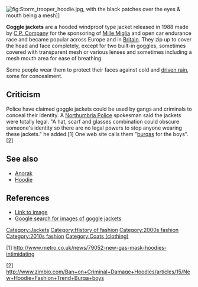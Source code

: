 ![](Storm_trooper_hoodie.jpg "fig:Storm_trooper_hoodie.jpg"), with the
black patches over the eyes & mouth being a mesh\]\]

**Goggle jackets** are a hooded windproof type jacket released in 1988
made by [C.P. Company](C.P._Company "wikilink") for the sponsoring of
[Mille Miglia](Mille_Miglia "wikilink") and open car endurance race and
became popular across Europe and in
[Britain](United_Kingdom "wikilink"). They zip up to cover the head and
face completely, except for two built-in goggles, sometimes covered with
transparent mesh or various lenses and sometimes including a mesh mouth
area for ease of breathing.

Some people wear them to protect their faces against cold and [driven
rain](driven_rain "wikilink"), some for concealment.

## Criticism

Police have claimed goggle jackets could be used by gangs and criminals
to conceal their identity. A [Northumbria
Police](Northumbria_Police "wikilink") spokesman said the jackets were
totally legal. "A hat, scarf and glasses combination could obscure
someone's identity so there are no legal powers to stop anyone wearing
these jackets." he added.[1] One web site calls them
"[burqas](burqa "wikilink") for the boys".[2]

## See also

-   [Anorak](Anorak "wikilink")
-   [Hoodie](Hoodie "wikilink")

## References

-   [Link to
    image](http://img.metro.co.uk/i/pix/2007/12/gogglejacketsNNP_175x125.jpg)
-   [Google search for images of goggle
    jackets](https://www.google.com/images?hl=en&source=imghp&biw=1680&bih=869&q=%22Goggle+Jacket%22&btnG=Search+Images&gbv=2&aq=f&aqi=&aql=&oq=&gs_rfai=)

[Category:Jackets](Category:Jackets "wikilink") [Category:History of
fashion](Category:History_of_fashion "wikilink") [Category:2000s
fashion](Category:2000s_fashion "wikilink") [Category:2010s
fashion](Category:2010s_fashion "wikilink") [Category:Coats
(clothing)](Category:Coats_(clothing) "wikilink")

[1] <http://www.metro.co.uk/news/79052-new-gas-mask-hoodies-intimidating>

[2] <http://www.zimbio.com/Ban+on+Criminal+Damage+Hoodies/articles/15/New+Hoodie+Fashion+Trend+Burqa+boys>